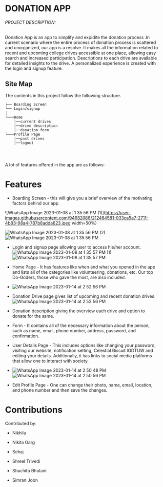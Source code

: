 
# DONATION APP

<h6> PROJECT DESCRIPTION: </h6>
Donation App is an app to simplify and expidite the donation process .In current scenario where the entire process of donation process is scattered and unorganized, our app is a resolve. It makes all the information related to recent and upcoming college drives accessible at one place, allowing easy search and increased participation.
Descriptions to each drive are available for detailed insights to the drive. A personalized experience is created with the login and signup feature.



## Site Map
The contents in this project follow the following structure.

```
├── Boarding Screen
└── Login/signup
│
└───Home
    |──current drives
    |──drive description
    │──donation form
└───Profile Page
    |──past drives
    |──logout

    
  

```


A lot of features offered in the app are as follows:
# Features

* Boarding Screen - this will give you a brief overview of the motivating factors behind our app.    

 ![WhatsApp Image 2023-01-08 at 1 35 56 PM (1)](https://user-images.githubusercontent.com/94682086/212464581-033ca5a7-2711-4b83-98a4-787b8adda823.jpeg width=50%)

![WhatsApp Image 2023-01-08 at 1 35 56 PM (2)](https://user-images.githubusercontent.com/94682086/212464589-c2ee37f4-e99f-4c98-bbdd-61b34bc3793e.jpeg)
![WhatsApp Image 2023-01-08 at 1 35 56 PM](https://user-images.githubusercontent.com/94682086/212464594-2d638e54-4e27-4ba2-a50a-674193b8c473.jpeg)

* Login and signup page allowing user to access his/her account.
![WhatsApp Image 2023-01-08 at 1 35 57 PM (1)](https://user-images.githubusercontent.com/94682086/212465859-636a347d-cee5-4ea7-a1ef-bf27b66ea5b9.jpeg)
![WhatsApp Image 2023-01-08 at 1 35 57 PM](https://user-images.githubusercontent.com/94682086/212465881-c6f45490-6fb2-41a9-938c-8cff241b7c6e.jpeg)


* Home Page - It has features like when and what you opened in the app and lists all of the categories like volunteering, donations, etc. Our top Do-Goders, those who gave the most, are also included.       
* ![WhatsApp Image 2023-01-14 at 2 52 56 PM](https://user-images.githubusercontent.com/94682086/212465914-bf781465-58f0-4b90-9f36-8d53f97c70ad.jpeg)
                                    

* Donation Drive page gives list of upcoming and recent donation drives.
![WhatsApp Image 2023-01-14 at 2 52 56 PM](https://user-images.githubusercontent.com/94682086/212465901-5a86ae99-51ba-4f25-a5bb-ee3b9ebcb855.jpeg)

* Donation description giving the overview each drive and option to donate for the same.        
                                    
* Form - It contains all of the necessary information about the person, such as name, email, phone number, address, password, and confirmation.        
* User Details Page - This includes options like changing your password, visiting our website, notification setting, Celestial Biscuit IGDTUW and editing your details. Additionally, it has links to social media platforms that allow one to interact with society.    

* ![WhatsApp Image 2023-01-14 at 2 50 48 PM](https://user-images.githubusercontent.com/94682086/212466337-a53727b5-7aa1-4855-9aa0-e67b968e13f4.jpeg)
![WhatsApp Image 2023-01-14 at 2 50 56 PM](https://user-images.githubusercontent.com/94682086/212466355-e721abe4-3160-4f93-9cfe-f6762de41c91.jpeg)


* Edit Profile Page - One can change their photo, name, email, location, and phone number and then save the changes.

# Contributions
Contributed by:
* Nikhila 

* Nikita Garg

* Sehaj

* Shreel Trivedi

* Shuchita Bhutani

* Simran Joon



